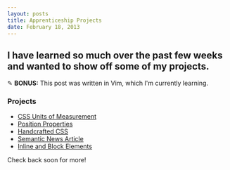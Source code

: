```yaml
---
layout: posts
title: Apprenticeship Projects
date: February 18, 2013
---
```


<h2>I have learned so much over the past few weeks and wanted to show off some of my projects.</h2>
<p>✎ <strong>BONUS:</strong> This post was written in Vim, which I'm currently learning.</p>

<h3>Projects</h3>

<ul class='post'>
  <li><a href='http://adamkaplandesign.com/units-of-measure.html' target='_blank'>CSS Units of Measurement</a></li>
  <li><a href='http://adamkaplandesign.com/position-properties.html' target='_blank'>Position Properties</a></li>
  <li><a href='http://adamkaplandesign.com/handcrafted-css' target='_blank'>Handcrafted CSS</a></li>
  <li><a href='http://adamkaplandesign.com/semantic-news-article.html' target='_blank'>Semantic News Article</a></li>
  <li><a href='http://adamkaplandesign.com/inline-and-block-elements.html' target='_blank'>Inline and Block Elements</a></li>
</ul>

<p>Check back soon for more!</p>
